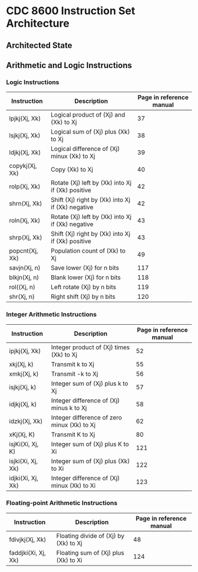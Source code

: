# CDC 8600 Instruction Set Architecture

## Architected State

## Arithmetic and Logic Instructions

### Logic Instructions

| Instruction    | Description                                         | Page in reference manual |
|----------------|-----------------------------------------------------|--------------------------|
| lpjkj(Xj, Xk)  | Logical product of (Xj) and (Xk) to Xj              | 37                       |
| lsjkj(Xj, Xk)  | Logical sum of (Xj) plus (Xk) to Xj                 | 38                       |
| ldjkj(Xj, Xk)  | Logical difference of (Xj) minux (Xk) to Xj         | 39                       |
| copykj(Xj, Xk) | Copy (Xk) to Xj                                     | 40                       |
| rolp(Xj, Xk)   | Rotate (Xj) left by (Xk) into Xj if (Xk) positive   | 42                       |
| shrn(Xj, Xk)   | Shift (Xj) right by (Xk) into Xj if (Xk) negative   | 42                       |
| roln(Xj, Xk)   | Rotate (Xj) left by (Xk) into Xj if (Xk) negative   | 43                       |
| shrp(Xj, Xk)   | Shift (Xj) right by (Xk) into Xj if (Xk) positive   | 43                       |
| popcnt(Xj, Xk) | Population count of (Xk) to Xj                      | 49                       |
| savjn(Xj, n)   | Save lower (Xj) for n bits                          | 117                      |
| blkjn(Xj, n)   | Blank lower (Xj) for n bits                         | 118                      |
| rol((Xj, n)    | Left rotate (Xj) by n bits                          | 119                      |
| shr(Xj, n)     | Right shift (Xj) by n bits                          | 120                      |


### Integer Arithmetic Instructions

| Instruction       | Description                                 | Page in reference manual |
|-------------------|---------------------------------------------|--------------------------|
| ipjkj(Xj, Xk)     | Integer product of (Xj) times (Xk) to Xj    | 52                       |
| xkj(Xj, k)        | Transmit k to Xj                            | 55                       |
| xmkj(Xj, k)       | Transmit -k to Xj                           | 56                       |
| isjkj(Xj, k)      | Integer sum of (Xj) plus k to Xj            | 57                       |
| idjkj(Xj, k)      | Integer difference of (Xj) minus k to Xj    | 58                       |
| idzkj(Xj, Xk)     | Integer difference of zero minux (Xk) to Xj | 62                       |
| xKj(Xj, K)        | Transmit K to Xj                            | 80                       |
| isjKi(Xi, Xj, K)  | Integer sum of (Xj) plus K to Xi            | 121                      |
| isjki(Xi, Xj, Xk) | Integer sum of (Xj) plus (Xk) to Xi         | 122                      |
| idjki(Xi, Xj, Xk) | Integer difference of (Xj) minux (Xk) to Xi | 123                      |

### Floating-point Arithmetic Instructions

| Instruction          | Description                                 | Page in reference manual |
|----------------------|---------------------------------------------|--------------------------|
|  fdivjkj(Xj, Xk)     | Floating divide of (Xj) by (Xk) to Xj       | 48                       |
|  faddjki(Xi, Xj, Xk) | Floating sum of (Xj) plus (Xk) to Xi        | 124                      |

